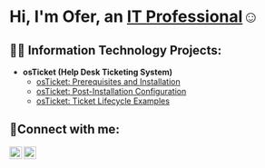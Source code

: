 <h1>Hi, I'm Ofer, an <a href="https://linkedin.com/in/ofershahar">IT Professional</a>☺</h1>

<h2>👨‍💻 Information Technology Projects:</h2>

- <b>osTicket (Help Desk Ticketing System)</b>
  - [osTicket: Prerequisites and Installation](https://github.com/ofers888/osticket-prereqs)
  - [osTicket: Post-Installation Configuration](https://github.com/ofers888/post-install-config)
  - [osTicket: Ticket Lifecycle Examples](https://github.com/ofers888/ticket-lifecycle)


<h2>🤳Connect with me:</h2>


[<img align="left" alt="Josh | LinkedIn" width="22px" src="https://cdn.jsdelivr.net/npm/simple-icons@v3/icons/linkedin.svg" />][linkedin]
[<img align="left" alt="Josh | Instagram" width="22px" src="https://cdn.jsdelivr.net/npm/simple-icons@v3/icons/instagram.svg" />][instagram]


[instagram]: https://www.instagram.com/ofer_s888
[linkedin]: https://linkedin.com/in/ofershahar
